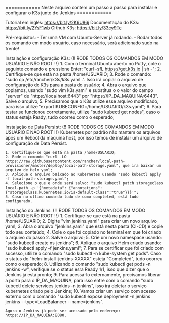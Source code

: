 ============ Neste arquivo contem um passo a passo para instalar e configurar o K3s junto do Jenkins ============

Tutorial em inglês: https://bit.ly/2K6U86j
Documentação do K3s: https://bit.ly/2YsF1wb
Github K3s: https://bit.ly/33cy9Tc

Pré-requisitos:
    - Ter uma VM com Ubuntu-Server já rodando.
    - Rodar todos os comando em modo usuário, caso necessário, será adicionado sudo na frente!

Instalação e configuração K3s: (!! RODE TODOS OS COMANDOS EM MODO USUÁRIO E NÃO ROOT !!)
    1. Com o terminal Ubuntu aberto no Putty, cole o seguinte comando e pressione Enter: "curl -sfL https://get.k3s.io | sh -";
    2. Certifique-se que está na pasta /home/USUARIO;
    3. Rode o comando: "sudo cp /etc/rancher/k3s/k3s.yaml .". Isso irá copiar o arquivo de configuração do K3s para a pasta do usuário;
    4. Abra o arquivo que copiamos, usando "sudo vim k3s.yaml" e substitua o o valor do campo "server" de "https://localhost:6443" por "https://IP_DA_MAQUINA:6443". Salve o arquivo;
    5. Precisamos que o K3s utilize esse arquivo modificado, para isso utilize "export KUBECONFIG=/home/USUARIO/k3s.yaml";
    6. Para testar se funcionou corretamente, utilize "sudo kubectl get nodes", caso o status esteja Ready, tudo ocorreu como o esperado;

Instalação de Data Persist: (!! RODE TODOS OS COMANDOS EM MODO USUÁRIO E NÃO ROOT !!)
    Kubernetes por padrão não mantem os arquivos após um Reboot da maquina host, por isso temos de instalar um arquivo de configuração de Data Persist.

    1. Certifique-se que está na pasta /home/USUARIO;
    2. Rode o comando "curl -LO https://raw.githubusercontent.com/rancher/local-path-provisioner/master/deploy/local-path-storage.yaml", que ira baixar um arquivo de Helm yaml;
    3. Aplique o arquivo baixado ao Kubernetes usando "sudo kubectl apply -f local-path-storage.yaml";
    4. Selecione o que e onde será salvo: "sudo kubectl patch storageclass local-path -p '{"metadata": {"annotations":{"storageclass.kubernetes.io/is-default-class":"true"}}}'";
    5. Caso no ultimo comando tudo de como completed, está tudo configurado.

Instalação do Jenkins: (!! RODE TODOS OS COMANDOS EM MODO USUÁRIO E NÃO ROOT !!)
    1. Certifique-se que está na pasta /home/USUARIO;
    2. Digite "vim jenkins.yaml" para criar um novo arquivo yaml;
    3. Abra o arquivo "jenkins.yaml" que está nesta pasta (CI-CD) e copie todo seu conteúdo;
    4. Cole o que foi copiado no terminal em que foi criado o arquivo do passo 2. Salve o arquivo;
    5. Crie um novo namespace usando: "sudo kubectl create ns jenkins";
    6. Aplique o arquivo Helm criado usando: "sudo kubectl apply -f jenkins.yaml";
    7. Para se certificar que foi criado com sucesso, utilize o comando "sudo kubectl -n kube-system get pods". Caso o status do "helm-install-jenkins-XXXXX" esteja "Completed", tudo ocorreu como o esperado;
    8. Utilizando o comando "sudo kubectl get pods -n jenkins -w", verifique se o status esra Ready 1/1, isso que dizer que o Jenkins já está pronto;
    9. Para acessá-lo externamente, precisamos liberar a porta para o IP_DA_MAQUINA, para isso entre com o comando "sudo kubectl delete services jenkins -n jenkins", isso irá deletar o serviço kubernetes criado pelo Jenkins;
    10. Vamos criar um serviço com acesso externo com o comando "sudo kubectl expose deployment -n jenkins jenkins --type=LoadBalancer --name=jenkins".
    
    Agora o Jenkins já pode ser acessado pelo endereço: https://IP_DA_MAQUINA:8080.